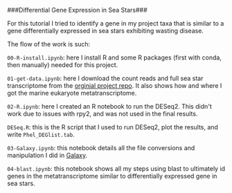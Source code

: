 ###Differential Gene Expression in Sea Stars###

For this tutorial I tried to identify a gene in my project taxa that is similar to a gene differentially expressed in sea stars exhibiting wasting disease.

The flow of the work is such:

```00-R-install.ipynb```: here I install R and some R packages (first with conda, then manually) needed for this project.

```01-get-data.ipynb```: here I download the count reads and full sea star transcriptome from the [orginial project repo](https://github.com/sr320/eimd-sswd). It also shows how and where I got the marine eukaryote metatranscriptome.

```02-R.ipynb```: here I created an R notebook to run the DESeq2. This didn't work due to issues with rpy2, and was not used in the final results.

```DESeq.R```: this is the R script that I used to run DESeq2, plot the results, and write ```Phel_DEGlist.tab```.

```03-Galaxy.ipynb```: this notebook details all the file conversions and manipulation I did in [Galaxy](https://usegalaxy.org/).

```04-blast.ipynb```: this notebook shows all my steps using blast to ultimately id genes in the metatranscriptome similar to differentially expressed gene in sea stars.

